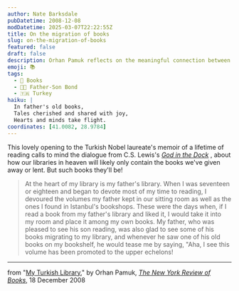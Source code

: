 ```yaml
---
author: Nate Barksdale
pubDatetime: 2008-12-08
modDatetime: 2025-03-07T22:22:55Z
title: On the migration of books
slug: on-the-migration-of-books
featured: false
draft: false
description: Orhan Pamuk reflects on the meaningful connection between his reading journey and his father's library, evoking thoughts on the books we cherish and share.
emoji: 📚
tags:
  - 📖 Books
  - 👨‍👦 Father-Son Bond
  - 🇹🇷 Turkey
haiku: |
  In father's old books,  
  Tales cherished and shared with joy,  
  Hearts and minds take flight.
coordinates: [41.0082, 28.9784]
---
```


This lovely opening to the Turkish Nobel laureate's memoir of a lifetime of reading calls to mind the dialogue from C.S. Lewis's _[God in the Dock](http://books.google.com/books?id=fg8XtMnARZ8C&pg=PA123&dq=c.s.+lewis+%22library+in+heaven%22&ei=cYU9SauWE5TUlQSRxKzBBA)_ , about how our libraries in heaven will likely only contain the books we've given away or lent. But such books they'll be!

> At the heart of my library is my father's library. When I was seventeen or eighteen and began to devote most of my time to reading, I devoured the volumes my father kept in our sitting room as well as the ones I found in Istanbul's bookshops. These were the days when, if I read a book from my father's library and liked it, I would take it into my room and place it among my own books. My father, who was pleased to see his son reading, was also glad to see some of his books migrating to my library, and whenever he saw one of his old books on my bookshelf, he would tease me by saying, "Aha, I see this volume has been promoted to the upper echelons!

---

from "[My Turkish Library](http://www.nybooks.com/articles/22182)," by Orhan Pamuk, [_The New York Review of Books_](http://www.nybooks.com/articles/22182), 18 December 2008
